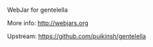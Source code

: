 WebJar for gentelella

More info: http://webjars.org

Upstream: https://github.com/puikinsh/gentelella

